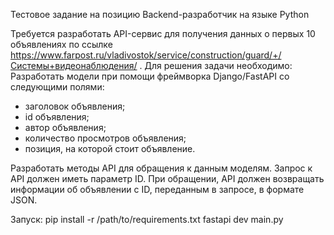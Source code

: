 Тестовое задание на позицию Backend-разработчик на языке Python

Требуется разработать API-сервис для получения данных о первых 10 объявлениях по ссылке https://www.farpost.ru/vladivostok/service/construction/guard/+/Системы+видеонаблюдения/ .
Для решения задачи необходимо:
Разработать модели при помощи фреймворка Django/FastAPI со следующими полями:
- заголовок объявления;
- id объявления;
- автор объявления;
- количество просмотров объявления;
- позиция, на которой стоит объявление.

Разработать методы API для обращения к данным моделям. Запрос к API должен иметь параметр ID. При обращении, API должен возвращать информации об объявлении с ID, переданным в запросе, в формате JSON.

Запуск:
pip install -r /path/to/requirements.txt
fastapi dev main.py
